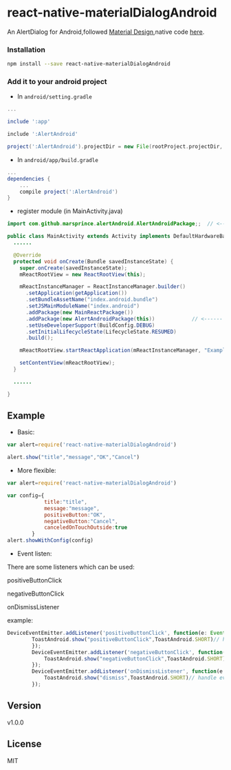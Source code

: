 # react-native-materialDialogAndroid

An AlertDialog for Android,followed [Material Design][md],native code [here](https://github.com/drakeet/MaterialDialog).

[md]: http://www.google.com/design/spec/material-design/introduction.html
[source]:https://github.com/drakeet/MaterialDialog

### Installation

```bash
npm install --save react-native-materialDialogAndroid
```

### Add it to your android project

* In `android/setting.gradle`

```gradle
...

include ':app'

include ':AlertAndroid'

project(':AlertAndroid').projectDir = new File(rootProject.projectDir, '../node_modules/react-native-materialDialogAndroid')
```

* In `android/app/build.gradle`

```gradle
...
dependencies {
    ...
    compile project(':AlertAndroid')
}
```

* register module (in MainActivity.java)

```java
import com.github.marsprince.alertAndroid.AlertAndroidPackage;;  // <--- import

public class MainActivity extends Activity implements DefaultHardwareBackBtnHandler {
  ......

  @Override
  protected void onCreate(Bundle savedInstanceState) {
    super.onCreate(savedInstanceState);
    mReactRootView = new ReactRootView(this);

    mReactInstanceManager = ReactInstanceManager.builder()
      .setApplication(getApplication())
      .setBundleAssetName("index.android.bundle")
      .setJSMainModuleName("index.android")
      .addPackage(new MainReactPackage())
      .addPackage(new AlertAndroidPackage(this))            // <------ add here
      .setUseDeveloperSupport(BuildConfig.DEBUG)
      .setInitialLifecycleState(LifecycleState.RESUMED)
      .build();

    mReactRootView.startReactApplication(mReactInstanceManager, "ExampleRN", null);

    setContentView(mReactRootView);
  }

  ......

}
```

## Example

* Basic:

```javascript
var alert=require('react-native-materialDialogAndroid')

alert.show("title","message","OK","Cancel")
```

* More flexible:

```javascript
var alert=require('react-native-materialDialogAndroid')

var config={
            title:"title",
            message:"message",
            positiveButton:"OK",
            negativeButton:"Cancel",
            canceledOnTouchOutside:true
        }
alert.showWithConfig(config)
```

* Event listen:

There are some listeners which can be used:

positiveButtonClick

negativeButtonClick

onDismissListener

example:

```javascript
DeviceEventEmitter.addListener('positiveButtonClick', function(e: Event) {
        ToastAndroid.show("positiveButtonClick",ToastAndroid.SHORT)// handle event.
        });
        DeviceEventEmitter.addListener('negativeButtonClick', function(e: Event) {
            ToastAndroid.show("negativeButtonClick",ToastAndroid.SHORT)// handle event.
        });
        DeviceEventEmitter.addListener('onDismissListener', function(e: Event) {
            ToastAndroid.show("dismiss",ToastAndroid.SHORT)// handle event.
        });
```

## Version

v1.0.0

## License

MIT

